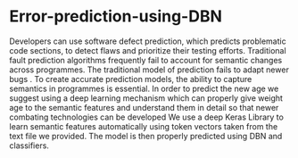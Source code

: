 # Error-prediction-using-DBN
Developers can use software defect prediction, which predicts problematic code sections, to detect flaws and prioritize their testing efforts. Traditional fault prediction algorithms frequently fail to account for semantic changes across programmes. The traditional model of prediction fails to adapt newer bugs . To create accurate prediction models, the ability to capture semantics in programmes is essential. In order to predict the new age we suggest using a deep learning mechanism which can properly give weight age to the semantic features and understand them in detail so that newer combating technologies can be developed We use a deep Keras Library to learn semantic features automatically using token vectors taken from the text file we provided. The model is then properly predicted using DBN and classifiers.
